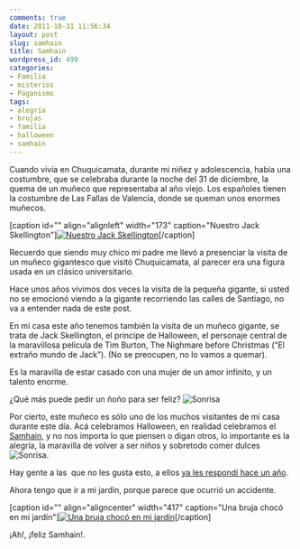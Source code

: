 ```yaml
---
comments: true
date: 2011-10-31 11:56:34
layout: post
slug: samhain
title: Samhain
wordpress_id: 499
categories:
- Familia
- misterios
- Paganismo
tags:
- alegría
- brujas
- familia
- halloween
- samhain
---
```


Cuando vivía en Chuquicamata, durante mi niñez y adolescencia, había una costumbre, que se celebraba durante la noche del 31 de diciembre, la quema de un muñeco que representaba al año viejo. Los españoles tienen la costumbre de Las Fallas de Valencia, donde se queman unos enormes muñecos.

[caption id="" align="alignleft" width="173" caption="Nuestro Jack Skellington"][![Nuestro Jack Skellington](http://www.akarru.org/blog/wp-content/uploads/2011/10/jack_thumb.jpg)](http://www.akarru.org/blog/wp-content/uploads/2011/10/jack.jpg)[/caption]

Recuerdo que siendo muy chico mi padre me llevó a presenciar la visita de un muñeco gigantesco que visitó Chuquicamata, al parecer era una figura usada en un clásico universitario.

Hace unos años vivimos dos veces la visita de la pequeña gigante, si usted no se emocionó viendo a la gigante recorriendo las calles de Santiago, no va a entender nada de este post.



En mi casa este año tenemos también la visita de un muñeco gigante, se trata de Jack Skellington, el principe de Halloween, el personaje central de la maravillosa película de Tim Burton, The Nighmare before Christmas (“El extraño mundo de Jack”). (No se preocupen, no lo vamos a quemar).

Es la maravilla de estar casado con una mujer de un amor infinito, y un talento enorme.

¿Qué más puede pedir un ñoño para ser feliz? ![Sonrisa](http://www.akarru.org/blog/wp-content/uploads/2011/10/wlEmoticon-smile.png)

Por cierto, este muñeco es sólo uno de los muchos visitantes de mi casa durante este día. Acá celebramos Halloween, en realidad celebramos el [Samhain](http://es.wikipedia.org/wiki/Samhain), y no nos importa lo que piensen o digan otros, lo importante es la alegría, la maravilla de volver a ser niños y sobretodo comer dulces ![Sonrisa](http://www.akarru.org/blog/wp-content/uploads/2011/10/wlEmoticon-smile.png).

Hay gente a las  que no les gusta esto, a ellos [ya les respondí hace un año](http://www.akarru.org/blog/2010/10/halloween/).



Ahora tengo que ir a mi jardìn, porque parece que ocurrió un accidente.



[caption id="" align="aligncenter" width="417" caption="Una bruja chocó en mi jardín"][![Una bruja chocó en mi jardín](http://www.akarru.org/blog/wp-content/uploads/2011/10/bruja_thumb.jpg)](http://www.akarru.org/blog/wp-content/uploads/2011/10/bruja.jpg)[/caption]

¡Ah!, ¡feliz Samhain!.
